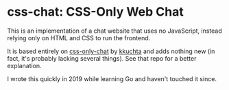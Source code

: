 # css-chat: CSS-Only Web Chat

This is an implementation of a chat website that uses no JavaScript, instead
relying only on HTML and CSS to run the frontend.
 
It is based entirely on
[css-only-chat](https://github.com/kkuchta/css-only-chat) by
[kkuchta](https://github.com/kkuchta) and adds nothing new (in fact, it's
probably lacking several things). See that repo for a better explanation.

I wrote this quickly in 2019 while learning Go and haven't touched it since.

